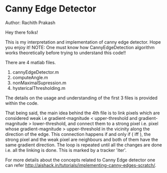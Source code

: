# Canny Edge Detector

Author: Rachith Prakash

Hey there folks! 

This is my interpretation and implementation of canny edge detector. Hope you enjoy it!
NOTE: One must know how CannyEdgeDetection algorithm works theoretically before trying to understand this code!!

There are 4 matlab files.

1. cannyEdgeDetector.m
2. computeAngle.m
3. nonMaximalSupression.m
4. hystericalThresholding.m

The details on the usage and understanding of the first 3 files is provided within the code.

That being said, the main idea behind the 4th file is to link pixels which are considered weak i.e gradient-magnitude < upper-threshold and gradient-magnitude > lower-threshold, and connect them to a strong pixel i.e. pixel whose gradient-magnitude > upper-threshold in the vicinity along the direction of the edge. This connection happens if and only if ( iff ), the strong pixel and the weak pixel are neighbours and both of them have the same gradient direction. The loop is repeated until all the changes are done i.e. all the linking is done. This is marked by a tracker 'iter'. 

For more details about the concepts related to Canny Edge detector one can refer http://aishack.in/tutorials/implementing-canny-edges-scratch/.
